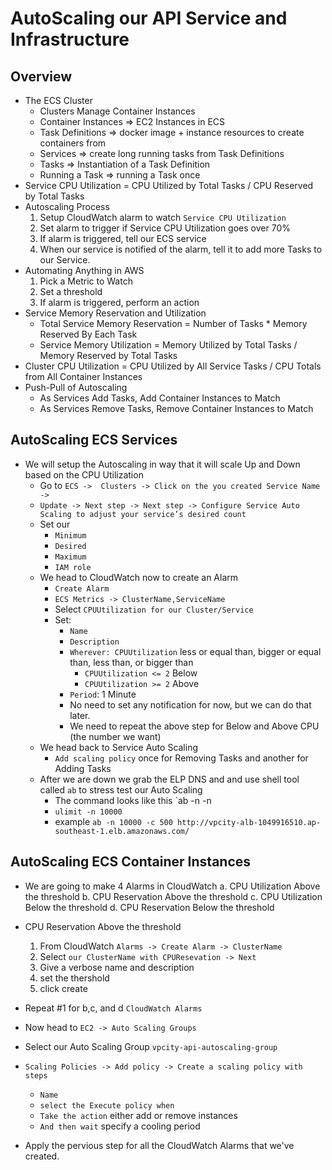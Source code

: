 # AutoScaling our API Service and Infrastructure

## Overview
  * The ECS Cluster
    * Clusters Manage Container Instances
    * Container Instances => EC2 Instances in ECS
    * Task Definitions => docker image + instance resources to create containers from
    * Services => create long running tasks from Task Definitions
    * Tasks => Instantiation of a Task Definition
    * Running a Task => running a Task once
  * Service CPU Utilization = CPU Utilized by Total Tasks / CPU Reserved by Total Tasks
  * Autoscaling Process
    1. Setup CloudWatch alarm to watch `Service CPU Utilization`
    2. Set alarm to trigger if Service CPU Utilization goes over 70%
    3. If alarm is triggered, tell our ECS service
    4. When our service is notified of the alarm, tell it to add more Tasks to our Service.
  * Automating Anything in AWS
    1. Pick a Metric to Watch
    2. Set a threshold
    3. If alarm is triggered, perform an action
  * Service Memory Reservation and Utilization
    * Total Service Memory Reservation = Number of Tasks * Memory Reserved By Each Task
    * Service Memory Utilization = Memory Utilized by Total Tasks / Memory Reserved by Total Tasks
  * Cluster CPU Utilization = CPU Utilized by All Service Tasks / CPU Totals from All Container Instances
  * Push-Pull of Autoscaling
    * As Services Add Tasks, Add Container Instances to Match
    * As Services Remove Tasks, Remove Container Instances to Match

## AutoScaling ECS Services
  * We will setup the Autoscaling in way that it will scale Up and Down based on the CPU Utilization
    * Go to `ECS ->  Clusters -> Click on the you created Service Name ->`
    * `Update -> Next step -> Next step -> Configure Service Auto Scaling to adjust your service’s desired count`
    * Set our
      * `Minimum`
      * `Desired`
      * `Maximum`
      * `IAM role`
    * We head to CloudWatch now to create an Alarm
      * `Create Alarm`
      * `ECS Metrics -> ClusterName,ServiceName`
      * Select `CPUUtilization for our Cluster/Service`
      * Set:
        * `Name`
        * `Description`
        * `Wherever: CPUUtilization` less or equal than, bigger or equal than, less than, or bigger than
          - `CPUUtilization <= 2` Below
          - `CPUUtilization >= 2` Above
        * `Period`: 1 Minute
        * No need to set any notification for now, but we can do that later.
        * We need to repeat the above step for Below and Above CPU (the number we want)
    * We head back to Service Auto Scaling
      * `Add scaling policy` once for Removing Tasks and another for Adding Tasks
    * After we are down we grab the ELP DNS and and use shell tool called `ab` to stress test our Auto Scaling
      * The command looks like this `ab -n <number-of-requests> -n <how-many-to-send-at-the-same-time> <endpoint>
      * `ulimit -n 10000`
      * example `ab -n 10000 -c 500 http://vpcity-alb-1049916510.ap-southeast-1.elb.amazonaws.com/`

## AutoScaling ECS Container Instances
  * We are going to make 4 Alarms in CloudWatch
    a. CPU Utilization Above the threshold
    b. CPU Reservation Above the threshold
    c. CPU Utilization Below the threshold
    d. CPU Reservation Below the threshold

  * CPU Reservation Above the threshold
     1. From CloudWatch `Alarms -> Create Alarm -> ClusterName`
     2. Select `our ClusterName with CPUResevation -> Next`
     3. Give a verbose name and description
     4. set the thershold
     5. click create
     
  * Repeat #1 for b,c, and d `CloudWatch Alarms`
  
  * Now head to `EC2 -> Auto Scaling Groups`
  * Select our Auto Scaling Group `vpcity-api-autoscaling-group`
  * `Scaling Policies -> Add policy -> Create a scaling policy with steps`
    * `Name`
    * `select the Execute policy when`
    * `Take the action` either add or remove instances
    * `And then wait` specify a cooling period
  * Apply the pervious step for all the CloudWatch Alarms that we've created.
  
